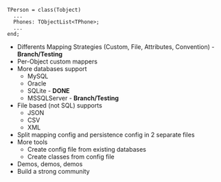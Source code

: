 
```
TPerson = class(Tobject)
  ...
  Phones: TObjectList<TPhone>;
  ...
end;
```
  * Differents Mapping Strategies (Custom, File, Attributes, Convention) - **Branch/Testing**
  * Per-Object custom mappers
  * More databases support
    * MySQL
    * Oracle
    * SQLite - **DONE**
    * MSSQLServer - **Branch/Testing**
  * File based (not SQL) supports
    * JSON
    * CSV
    * XML
  * Split mapping config and persistence config in 2 separate files
  * More tools
    * Create config file from existing databases
    * Create classes from config file
  * Demos, demos, demos
  * Build a strong community